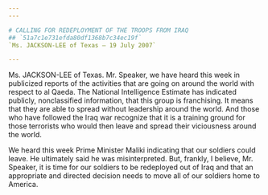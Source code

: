 ```yaml
---
---

# CALLING FOR REDEPLOYMENT OF THE TROOPS FROM IRAQ
## `51a7c1e731efda80df1368b7c34ec19f`
`Ms. JACKSON-LEE of Texas — 19 July 2007`

---
```



Ms. JACKSON-LEE of Texas. Mr. Speaker, we have heard this week in 
publicized reports of the activities that are going on around the world 
with respect to al Qaeda. The National Intelligence Estimate has 
indicated publicly, nonclassified information, that this group is 
franchising. It means that they are able to spread without leadership 
around the world. And those who have followed the Iraq war recognize 
that it is a training ground for those terrorists who would then leave 
and spread their viciousness around the world.

We heard this week Prime Minister Maliki indicating that our soldiers 
could leave. He ultimately said he was misinterpreted. But, frankly, I 
believe, Mr. Speaker, it is time for our soldiers to be redeployed out 
of Iraq and that an appropriate and directed decision needs to move all 
of our soldiers home to America.
